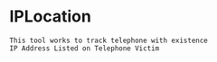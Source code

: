 # IPLocation
```
This tool works to track telephone with existence
IP Address Listed on Telephone Victim
```
